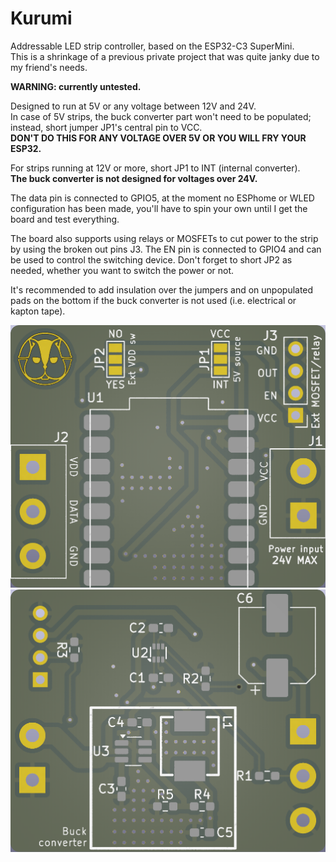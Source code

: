 # Kurumi

Addressable LED strip controller, based on the ESP32-C3 SuperMini.  
This is a shrinkage of a previous private project that was quite janky due to
my friend's needs.

**WARNING: currently untested.**

Designed to run at 5V or any voltage between 12V and 24V.  
In case of 5V strips, the buck converter part won't need to be populated;
instead, short jumper JP1's central pin to VCC.  
**DON'T DO THIS FOR ANY VOLTAGE OVER 5V OR YOU WILL FRY YOUR ESP32.**  

For strips running at 12V or more, short JP1 to INT (internal converter).  
**The buck converter is not designed for voltages over 24V.**  

The data pin is connected to GPIO5, at the moment no ESPhome or WLED
configuration has been made, you'll have to spin your own until I get the board
and test everything.  

The board also supports using relays or MOSFETs to cut power to the strip by
using the broken out pins J3. The EN pin is connected to GPIO4 and can be used
to control the switching device. Don't forget to short JP2 as needed, whether
you want to switch the power or not.  

It's recommended to add insulation over the jumpers and on unpopulated pads on
the bottom if the buck converter is not used (i.e. electrical or kapton tape).  

![](images/pcb_top.png)
![](images/pcb_bottom.png)

